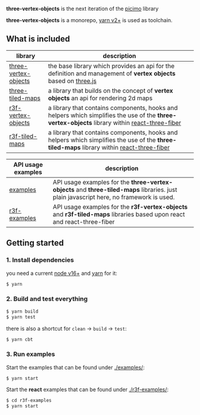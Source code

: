 __three-vertex-objects__ is the next iteration of the [picimo](https://github.com/spearwolf/picimo) library

__three-vertex-objects__ is a monorepo, [yarn v2+](https://yarnpkg.com/) is used as toolchain.

## What is included

| library | description |
|-|-|
| [three-vertex-objects](./three-vertex-objects/) | the base library which provides an api for the definition and management of __vertex objects__ based on [three.js](https://threejs.org/) |
| [three-tiled-maps](./three-tiled-maps/) | a library that builds on the concept of __vertex objects__ an api for rendering 2d maps |
| [r3f-vertex-objects](./r3f-vertex-objects/) | a library that contains components, hooks and helpers which simplifies the use of the __three-vertex-objects__ library within [react-three-fiber](https://github.com/pmndrs/react-three-fiber) |
| [r3f-tiled-maps](./r3f-tiled-maps/) | a library that contains components, hooks and helpers which simplifies the use of the __three-tiled-maps__ library within [react-three-fiber](https://github.com/pmndrs/react-three-fiber) |

| API usage examples | description |
|-|-|
| [examples](./examples/) | API usage examples for the __three-vertex-objects__ and __three-tiled-maps__ libraries. just plain javascript here, no framework is used. |
| [r3f-examples](./r3f-examples/) | API usage examples for the __r3f-vertex-objects__ and __r3f-tiled-maps__ libraries based upon react and react-three-fiber |


## Getting started

### 1. Install dependencies

you need a current [node v16+](https://nodejs.org/) and [yarn](https://yarnpkg.com/) for it:

`$ yarn`

### 2. Build and test everything

```sh
$ yarn build
$ yarn test
```

there is also a shortcut for `clean` &rarr; `build` &rarr; `test`:

`$ yarn cbt`


### 3. Run examples

Start the examples that can be found under [./examples/](./examples/):

`$ yarn start`

Start the __react__ examples that can be found under [./r3f-examples/](./r3f-examples/):

```sh
$ cd r3f-examples
$ yarn start
```

